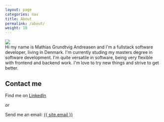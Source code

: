 ```yaml
---
layout: page
categories: nav
title: About
permalink: /about/
weight: 10
---
```


<img class="about--profile" src="/assets/posts/187ef4436122d1cc2f40dc2b92f0eba0.png">
<div class="post about">
    Hi my name is Mathias Grundtvig Andreasen and I'm a fullstack software developer, living in Denmark. I'm currently studing my masters degree in software development. I'm quite versatile in software, being very flexible with frontend and backend work. I'm love to try new things and strive to get better.

</div>

## Contact me

Find me on <a href="https://www.linkedin.com/in/mathias-grundtvig-andreasen-2682b8a2/" target="_blank">LinkedIn</a>

<i>or</i>

Send me an email: <a href="mailto:{{ site.email }}">{{ site.email }}</a>
